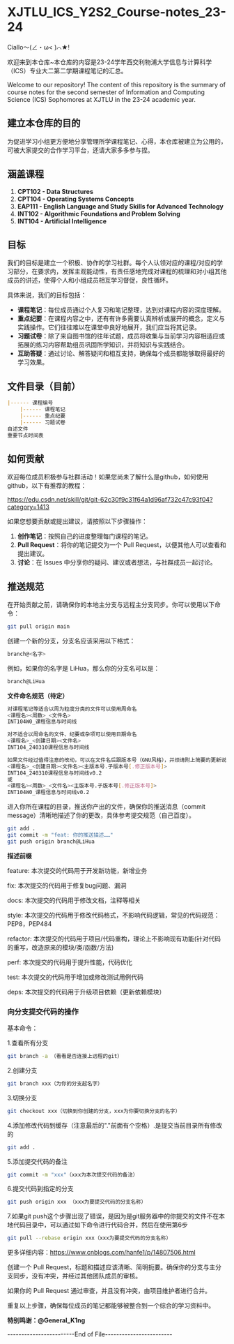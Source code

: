 # XJTLU_ICS_Y2S2_Course-notes_23-24
Ciallo～(∠・ω< )⌒★!

欢迎来到本仓库~本仓库的内容是23-24学年西交利物浦大学信息与计算科学（ICS）专业大二第二学期课程笔记的汇总。

Welcome to our repository! The content of this repository is the summary of course notes for the second semester of Information and Computing Science (ICS) Sophomores at XJTLU in the 23-24 academic year.

## 建立本仓库的目的
为促进学习小组更方便地分享管理所学课程笔记、心得，本仓库被建立为公用的，可被大家提交的合作学习平台，还请大家多多参与捏。

## 涵盖课程

1. **CPT102 - Data Structures**
2. **CPT104 - Operating Systems Concepts**
3. **EAP111 - English Language and Study Skills for Advanced Technology**
4. **INT102 - Algorithmic Foundations and Problem Solving**
5. **INT104 - Artificial Intelligence**

## 目标

我们的目标是建立一个积极、协作的学习社群。每个人认领对应的课程/对应的学习部分，在要求内，发挥主观能动性，有责任感地完成对课程的梳理和对小组其他成员的讲述，使得个人和小组成员相互学习督促，良性循环。

具体来说，我们的目标包括：

- **课程笔记**：每位成员通过个人复习和笔记整理，达到对课程内容的深度理解。
- **重点纪要**：在课程内容之中，还有有许多需要认真辨析或展开的概念，定义与实践操作。它们往往难以在课堂中良好地展开，我们应当将其记录。
- **习题试卷**：除了来自图书馆的往年试题，成员将收集与当前学习内容相适应或拓展的练习内容帮助组员巩固所学知识，并将知识与实践结合。
- **互助答疑**：通过讨论、解答疑问和相互支持，确保每个成员都能够取得最好的学习效果。

## 文件目录（目前）

```markdown
|------ 课程编号
    |------ 课程笔记
    |------ 重点纪要
    |------ 习题试卷
自述文件
重要节点时间表
```

## 如何贡献

欢迎每位成员积极参与社群活动！如果您尚未了解什么是github，如何使用github，以下有推荐的教程：

https://edu.csdn.net/skill/git/git-62c30f9c31f64a1d96af732c47c93f04?category=1413

如果您想要贡献或提出建议，请按照以下步骤操作：

1. **创作笔记**：按照自己的进度整理每门课程的笔记。
2. **Pull Request**：将你的笔记提交为一个 Pull Request，以便其他人可以查看和提出建议。
3. **讨论**：在 Issues 中分享你的疑问、建议或者想法，与社群成员一起讨论。

## 推送规范

在开始贡献之前，请确保你的本地主分支与远程主分支同步。你可以使用以下命令：

```bash
git pull origin main
```

创建一个新的分支，分支名应该采用以下格式：

```bash
branch@<名字>
```

例如，如果你的名字是 LiHua，那么你的分支名可以是：

```bash
branch@LiHua
```

 **文件命名规范（待定）**
```bash
对课程笔记等适合以周为粒度分类的文件可以使用周命名
<课程名><周数>_<文件名>
INT104W0_课程信息与时间线

对不适合以周命名的文件、纪要或杂项可以使用日期命名
<课程名>_<创建日期><文件名>
INT104_240310课程信息与时间线

如果文件经过值得注意的改动，可以在文件名后跟版本号（GNU风格），并烦请附上简要的更新说明
<课程名>_<创建日期><文件名><主版本号.子版本号[.修正版本号]>
INT104_240310课程信息与时间线v0.2
或
<课程名><周数>_<文件名><主版本号.子版本号[.修正版本号]>
INT104W0_课程信息与时间线v0.2
```

进入你所在课程的目录，推送你产出的文件，确保你的推送消息（commit message）清晰地描述了你的更改，具体参考提交规范（自己百度）。

```bash
git add .
git commit -m "feat: 你的推送描述……"
git push origin branch@LiHua
```

**描述前缀**

feature:    本次提交的代码用于开发新功能，新增业务

fix: 	    本次提交的代码用于修复bug问题、漏洞

docs: 	    本次提交的代码用于修改文档，注释等相关

style: 	    本次提交的代码用于修改代码格式，不影响代码逻辑，常见的代码规范：PEP8，PEP484

refactor: 	本次提交的代码用于项目/代码重构，理论上不影响现有功能(针对代码的重写，改造原来的模块/类/函数/方法)

perf: 	    本次提交的代码用于提升性能，代码优化

test: 	    本次提交的代码用于增加或修改测试用例代码

deps: 	    本次提交的代码用于升级项目依赖（更新依赖模块）

### 向分支提交代码的操作

基本命令：

1.查看所有分支

```bash
git branch -a （看看是否连接上远程的git）
```

2.创建分支

```bash
git branch xxx（为你的分支起名字）
```

3.切换分支

```bash
git checkout xxx（切换到你创建的分支，xxx为你要切换分支的名字）
```

4.添加修改代码到缓存（注意最后的"."前面有个空格）.是提交当前目录所有修改的

```bash
git add .
```

5.添加提交代码的备注

```bash
git commit -m "xxx"（xxx为本次提交代码的备注）
```

6.提交代码到指定的分支

```bash
git push origin xxx （xxx为要提交代码的分支名称）
```
7.如果git push这个步骤出现了错误，是因为是git服务器中的你提交的文件不在本地代码目录中，可以通过如下命令进行代码合并，然后在使用第6步

```bash
git pull --rebase origin xxx（xxx为要提交代码的分支名称）
```

更多详细内容：https://www.cnblogs.com/hanfe1/p/14807506.html

创建一个 Pull Request，标题和描述应该清晰、简明扼要。确保你的分支与主分支同步，没有冲突，并经过其他团队成员的审核。

如果你的 Pull Request 通过审查，并且没有冲突，由项目维护者进行合并。

重复以上步骤，确保每位成员的笔记都能够被整合到一个综合的学习资料中。


**特别鸣谢：@General_K1ng**

------------------------End of File------------------------
